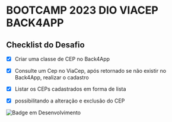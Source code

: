# BOOTCAMP 2023 DIO VIACEP BACK4APP


## Checklist do Desafio

- [x] Criar uma classe de CEP no Back4App​

- [x] Consulte um Cep no ViaCep, após retornado se não existir no Back4App, realizar o cadastro​

- [x] Listar os CEPs cadastrados em forma de lista
- [x] possibilitando a alteração e exclusão do CEP


![Badge em Desenvolvimento](https://img.shields.io/static/v1?label=STATUS&message=em%20desenvolvimento.&color=EEAD2D&style=for-the-badge)
